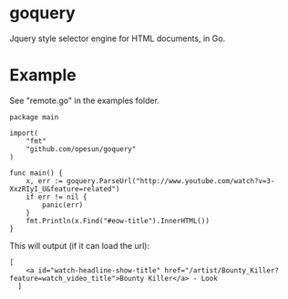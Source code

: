 goquery
=======

Jquery style selector engine for HTML documents, in Go.

Example
=======
See "remote.go" in the examples folder.

```
package main

import(
	"fmt"
	"github.com/opesun/goquery"
)

func main() {
	x, err := goquery.ParseUrl("http://www.youtube.com/watch?v=3-XxzRIyI_U&feature=related")
	if err != nil {
		panic(err)
	}
	fmt.Println(x.Find("#eow-title").InnerHTML())
}
```
This will output (if it can load the url):

```
[
    <a id="watch-headline-show-title" href="/artist/Bounty_Killer?feature=watch_video_title">Bounty Killer</a> - Look
  ]
```